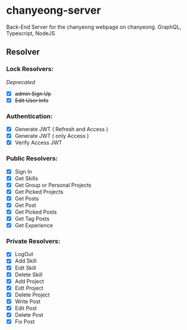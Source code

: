 # chanyeong-server

Back-End Server for the chanyeong webpage on chanyeong. GraphQL, Typescript, NodeJS

## Resolver

### Lock Resolvers:

*Deprecated*
- [x]  ~~admin Sign Up~~ 
- [x]  ~~Edit User Info~~

### Authentication:

- [x]  Generate JWT ( Refresh and Access )
- [x]  Generate JWT ( only Access )
- [x]  Verify Access JWT

### Public Resolvers:

- [x]  Sign In
- [x]  Get Skills
- [x]  Get Group or Personal Projects
- [x]  Get Picked Projects
- [x]  Get Posts
- [x]  Get Post
- [x]  Get Picked Posts
- [x]  Get Tag Posts
- [x]  Get Experience

### Private Resolvers:

- [x]  LogOut
- [x]  Add Skill
- [x]  Eidt Skill
- [x]  Delete Skill
- [x]  Add Project
- [x]  Eidt Project
- [x]  Delete Project
- [x]  Write Post
- [x]  Edit Post
- [x]  Delete Post
- [x]  Fix Post